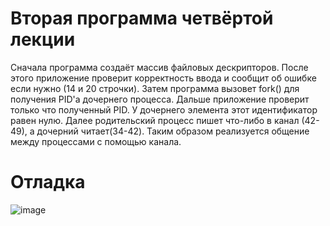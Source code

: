 # Вторая программа четвёртой лекции

Сначала программа создаёт массив файловых дескрипторов. После этого приложение проверит корректность ввода и сообщит об ошибке если нужно (14 и 20 строчки).
Затем программа вызовет fork() для получения PID'а дочернего процесса. Дальше приложение проверит только что полученный PID. У дочернего элемента этот идентификатор
равен нулю. Далее родительский процесс пишет что-либо в канал (42-49), а дочерний читает(34-42). Таким образом реализуется общение между процессами с помощью канала.
# Отладка
![image](https://user-images.githubusercontent.com/97570662/168874552-4f5f1208-8a4d-4ce6-a5fb-c4d8c2dce815.png)
